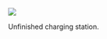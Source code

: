 ![](https://db-feed.s3.amazonaws.com/legacy/E941C539-0829-4092-AC04-6349E17BD475-1618148404.jpeg)

Unfinished charging station.
